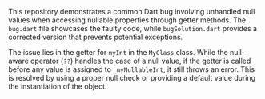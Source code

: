 This repository demonstrates a common Dart bug involving unhandled null values when accessing nullable properties through getter methods. The `bug.dart` file showcases the faulty code, while `bugSolution.dart` provides a corrected version that prevents potential exceptions.

The issue lies in the getter for `myInt` in the `MyClass` class. While the null-aware operator (`??`) handles the case of a null value, if the getter is called before any value is assigned to `_myNullableInt`, it still throws an error. This is resolved by using a proper null check or providing a default value during the instantiation of the object.